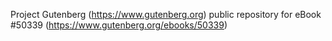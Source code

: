 Project Gutenberg (https://www.gutenberg.org) public repository for
eBook #50339 (https://www.gutenberg.org/ebooks/50339)
